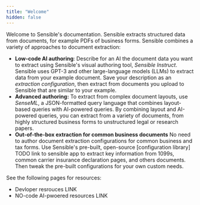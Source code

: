 ```yaml
---
title: "Welcome"
hidden: false
---
```


Welcome to Sensible's documentation. Sensible extracts structured data from documents, for example PDFs of business forms. Sensible combines a variety of approaches to document extraction:

- **Low-code AI authoring**: Describe for an AI the document data you want to extract using Sensible's visual authoring tool, *Sensible Instruct*. Sensible uses GPT-3 and other large-language models (LLMs) to extract data from your example document. Save your description as an *extraction configuration*, then extract from documents you upload to Sensible that are similar to your example.
- **Advanced authoring:**  To extract from complex document layouts, use *SenseML*, a JSON-formatted query language that combines layout-based queries with AI-powered queries. By combining layout and AI-powered queries, you can extract from a variety of documents, from highly structured business forms to unstructured legal or research papers.
-  **Out-of-the-box extraction for common business documents**  No need to author document extraction configurations for common business and tax forms. Use Sensible's pre-built, open-source [configuration library] TODO link to sensible app to extract key information from  1099s, common carrier insurance declaration pages, and others documents. Then tweak the pre-built configurations for your own custom needs.

See the following pages for resources:

- Devloper resrouces LINK
- NO-code AI-pwoered resources LINK
